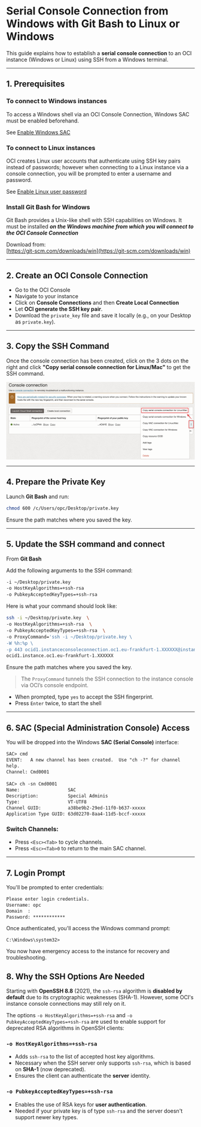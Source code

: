 # Serial Console Connection from Windows with Git Bash to Linux or Windows 

This guide explains how to establish a **serial console connection** to an OCI instance (Windows or Linux) using SSH from a Windows terminal.

---

## 1. Prerequisites

### To connect to Windows instances
To access a Windows shell via an OCI Console Connection, Windows SAC must be enabled beforehand.

See [Enable Windows SAC](./enable-windows-sac.md)

### To connect to Linux instances
OCI creates Linux user accounts that authenticate using SSH key pairs instead of passwords; however when connecting to a Linux instance via a console connection, you will be prompted to enter a username and password.

See [Enable Linux user password](./enable-linux-user-password.md)

### Install Git Bash for Windows  
Git Bash provides a Unix-like shell with SSH capabilities on Windows.
It must be installed ***on the Windows machine from which you will connect to the OCI Console Connection***

Download from:  
[https://git-scm.com/downloads/win](https://git-scm.com/downloads/win)

---

## 2. Create an OCI Console Connection

- Go to the OCI Console
- Navigate to your instance
- Click on **Console Connections** and then **Create Local Connection**
- Let **OCI generate the SSH key pair**.
- Download the `private_key` file and save it locally (e.g., on your Desktop as `private.key`).

---

## 3. Copy the SSH Command

Once the console connection has been created, click on the 3 dots on the right and click  **"Copy serial console connection for Linux/Mac"** to get the SSH command.

![00](./.images/00.png)

---

## 4. Prepare the Private Key

Launch **Git Bash** and run:

```bash
chmod 600 /c/Users/opc/Desktop/private.key
```

Ensure the path matches where you saved the key.

---

## 5. Update the SSH command and connect

From **Git Bash** 

Add the following arguments to the SSH command:

```bash
-i ~/Desktop/private.key	
-o HostKeyAlgorithms=+ssh-rsa
-o PubkeyAcceptedKeyTypes=+ssh-rsa
```
Here is what your command should look like:

```bash
ssh -i ~/Desktop/private.key  \
-o HostKeyAlgorithms=+ssh-rsa  \
-o PubkeyAcceptedKeyTypes=+ssh-rsa  \
-o ProxyCommand='ssh -i ~/Desktop/private.key \
-W %h:%p \
-p 443 ocid1.instanceconsoleconnection.oc1.eu-frankfurt-1.XXXXXX@instance-console.eu-frankfurt-1.oci.oraclecloud.com'  \
ocid1.instance.oc1.eu-frankfurt-1.XXXXXX
```

Ensure the path matches where you saved the key.

> The `ProxyCommand` tunnels the SSH connection to the instance console via OCI’s console endpoint.

- When prompted, type `yes` to accept the SSH fingerprint.
- Press `Enter` twice, to start the shell

---

## 6. SAC (Special Administration Console) Access

You will be dropped into the Windows **SAC (Serial Console)** interface:

```text
SAC> cmd
EVENT:   A new channel has been created.  Use "ch -?" for channel help.
Channel: Cmd0001

SAC> ch -sn Cmd0001
Name:                  SAC
Description:           Special Adminis
Type:                  VT-UTF8
Channel GUID:          a38be9b2-29ed-11f0-b637-xxxxx
Application Type GUID: 63d02270-8aa4-11d5-bccf-xxxxx
```

### Switch Channels:

- Press `<Esc><Tab>` to cycle channels.
- Press `<Esc><Tab>0` to return to the main SAC channel.

---

## 7. Login Prompt

You'll be prompted to enter credentials:

```text
Please enter login credentials.
Username: opc
Domain  : 
Password: ************
```

Once authenticated, you'll access the Windows command prompt:

```text
C:\Windows\system32>
```

You now have emergency access to the instance for recovery and troubleshooting.

## 8. Why the SSH Options Are Needed

Starting with **OpenSSH 8.8** (2021), the `ssh-rsa` algorithm is **disabled by default** due to its cryptographic weaknesses (SHA-1). However, some OCI's instance console connections may still rely on it.

The options `-o HostKeyAlgorithms=+ssh-rsa` and `-o PubkeyAcceptedKeyTypes=+ssh-rsa` are used to enable support for deprecated RSA algorithms in OpenSSH clients:

### `-o HostKeyAlgorithms=+ssh-rsa`

- Adds `ssh-rsa` to the list of accepted host key algorithms.
- Necessary when the SSH server only supports `ssh-rsa`, which is based on **SHA-1** (now deprecated).
- Ensures the client can authenticate the **server** identity.

### `-o PubkeyAcceptedKeyTypes=+ssh-rsa`

- Enables the use of RSA keys for **user authentication**.
- Needed if your private key is of type `ssh-rsa` and the server doesn't support newer key types.

